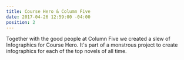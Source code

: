 ```yaml
---
title: Course Hero & Column Five
date: 2017-04-26 12:59:00 -04:00
position: 2
---
```


Together with the good people at Column Five we created a slew of Infographics for Course Hero. It's part of a monstrous project to create infographics for each of the top novels of all time.  